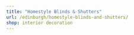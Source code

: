 ```yaml
---
title: "Homestyle Blinds & Shutters"
url: /edinburgh/homestyle-blinds-and-shutters/
shop: interior decoration
---
```

